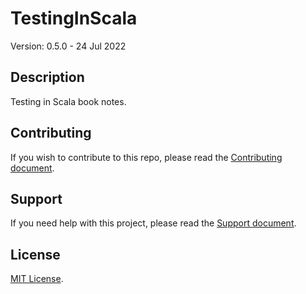 # TestingInScala

Version: 0.5.0 - 24 Jul 2022

## Description

Testing in Scala book notes.

## Contributing

If you wish to contribute to this repo, please read the [Contributing document](.github/CONTRIBUTING.md).

## Support

If you need help with this project, please read the [Support document](.github/SUPPORT.md).

## License

[MIT License](LICENSE).
